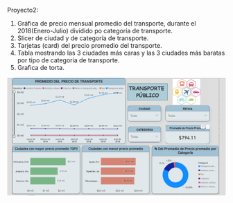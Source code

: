Proyecto2:
1. Gráfica de precio mensual promedio del transporte, durante el 2018(Enero-Julio) dividido po categoría de transporte.
2. Slicer de ciudad y de categoría de transporte.
3. Tarjetas (card) del precio promedio del transporte.
4. Tabla mostrando las 3 ciudades más caras y las 3 ciudades más baratas por tipo de categoría de transporte.
5. Grafica de torta.

![Alt text](./Proyecto2.png)